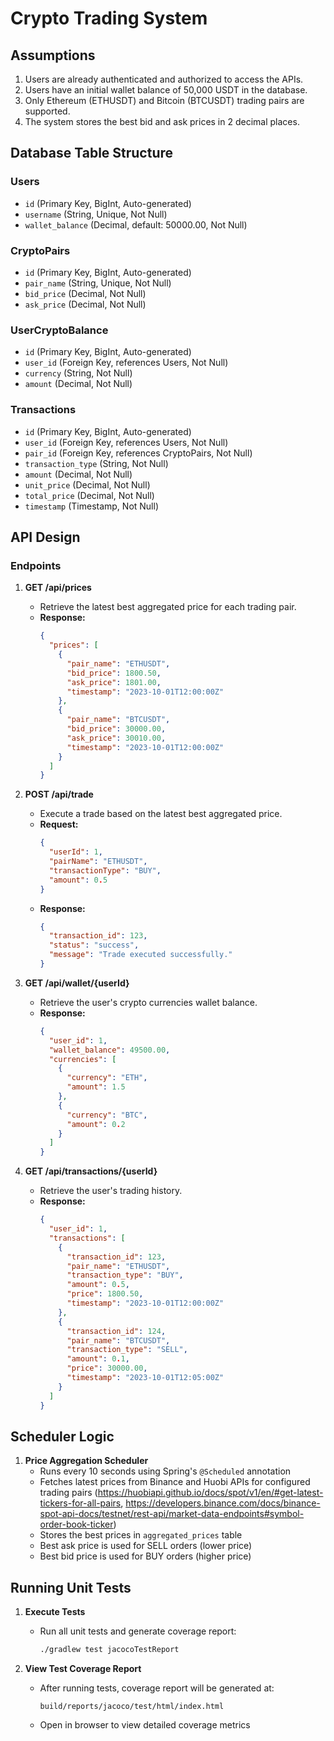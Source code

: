 # Crypto Trading System

## Assumptions

1. Users are already authenticated and authorized to access the APIs.
2. Users have an initial wallet balance of 50,000 USDT in the database.
3. Only Ethereum (ETHUSDT) and Bitcoin (BTCUSDT) trading pairs are supported.
4. The system stores the best bid and ask prices in 2 decimal places.

## Database Table Structure

### Users
- `id` (Primary Key, BigInt, Auto-generated)
- `username` (String, Unique, Not Null)
- `wallet_balance` (Decimal, default: 50000.00, Not Null)

### CryptoPairs
- `id` (Primary Key, BigInt, Auto-generated)
- `pair_name` (String, Unique, Not Null)
- `bid_price` (Decimal, Not Null)
- `ask_price` (Decimal, Not Null)

### UserCryptoBalance
- `id` (Primary Key, BigInt, Auto-generated)
- `user_id` (Foreign Key, references Users, Not Null)
- `currency` (String, Not Null)
- `amount` (Decimal, Not Null)

### Transactions
- `id` (Primary Key, BigInt, Auto-generated)
- `user_id` (Foreign Key, references Users, Not Null)
- `pair_id` (Foreign Key, references CryptoPairs, Not Null)
- `transaction_type` (String, Not Null)
- `amount` (Decimal, Not Null)
- `unit_price` (Decimal, Not Null)
- `total_price` (Decimal, Not Null)
- `timestamp` (Timestamp, Not Null)

## API Design

### Endpoints

1. **GET /api/prices**
   - Retrieve the latest best aggregated price for each trading pair.
   - **Response:**
     ```json
     {
       "prices": [
         {
           "pair_name": "ETHUSDT",
           "bid_price": 1800.50,
           "ask_price": 1801.00,
           "timestamp": "2023-10-01T12:00:00Z"
         },
         {
           "pair_name": "BTCUSDT",
           "bid_price": 30000.00,
           "ask_price": 30010.00,
           "timestamp": "2023-10-01T12:00:00Z"
         }
       ]
     }
     ```

2. **POST /api/trade**
   - Execute a trade based on the latest best aggregated price.
   - **Request:**
     ```json
     {
       "userId": 1,
       "pairName": "ETHUSDT",
       "transactionType": "BUY",
       "amount": 0.5
     }
     ```
   - **Response:**
     ```json
     {
       "transaction_id": 123,
       "status": "success",
       "message": "Trade executed successfully."
     }
     ```

3. **GET /api/wallet/{userId}**
   - Retrieve the user's crypto currencies wallet balance.
   - **Response:**
     ```json
     {
       "user_id": 1,
       "wallet_balance": 49500.00,
       "currencies": [
         {
           "currency": "ETH",
           "amount": 1.5
         },
         {
           "currency": "BTC",
           "amount": 0.2
         }
       ]
     }
     ```

4. **GET /api/transactions/{userId}**
   - Retrieve the user's trading history.
   - **Response:**
     ```json
     {
       "user_id": 1,
       "transactions": [
         {
           "transaction_id": 123,
           "pair_name": "ETHUSDT",
           "transaction_type": "BUY",
           "amount": 0.5,
           "price": 1800.50,
           "timestamp": "2023-10-01T12:00:00Z"
         },
         {
           "transaction_id": 124,
           "pair_name": "BTCUSDT",
           "transaction_type": "SELL",
           "amount": 0.1,
           "price": 30000.00,
           "timestamp": "2023-10-01T12:05:00Z"
         }
       ]
     }
     ```
     

## Scheduler Logic

1. **Price Aggregation Scheduler**
   - Runs every 10 seconds using Spring's `@Scheduled` annotation
   - Fetches latest prices from Binance and Huobi APIs for configured trading pairs
   (https://huobiapi.github.io/docs/spot/v1/en/#get-latest-tickers-for-all-pairs, https://developers.binance.com/docs/binance-spot-api-docs/testnet/rest-api/market-data-endpoints#symbol-order-book-ticker)
   - Stores the best prices in `aggregated_prices` table
   - Best ask price is used for SELL orders (lower price)
   - Best bid price is used for BUY orders (higher price)



## Running Unit Tests

1. **Execute Tests**
   - Run all unit tests and generate coverage report:
     ```bash
     ./gradlew test jacocoTestReport
     ```

2. **View Test Coverage Report**
   - After running tests, coverage report will be generated at:
     ```
     build/reports/jacoco/test/html/index.html
     ```
   - Open in browser to view detailed coverage metrics
   
